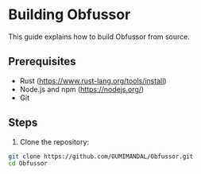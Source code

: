 # Building Obfussor

This guide explains how to build Obfussor from source.

## Prerequisites

- Rust (https://www.rust-lang.org/tools/install)
- Node.js and npm (https://nodejs.org/)
- Git

## Steps

1. Clone the repository:

```bash
git clone https://github.com/OUMIMANDAL/Obfussor.git
cd Obfussor
